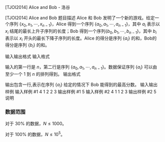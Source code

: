 



[TJOI2014] Alice and Bob - 洛谷














[TJOI2014] Alice and Bob
题目描述
Alice 和 Bob 发明了一个新的游戏。给定一个序列 $\{x_0,x_1,\cdots,x_{n-1}\}$，Alice 得到一个序列 $\{a_0,a_1,\cdots,a_{n-1}\}$，其中 $a_i$ 表示以 $x_i$ 结尾的最长上升子序列的长度；Bob 得到一个序列$\{b_0,b_1,\cdots,b_{n-1}\}$，其中 $b_i$ 表示以 $x_i$ 开头的最长下降子序列的长度。Alice 的得分是序列 $\{a_i\}$ 的和，Bob的得分是序列 $\{b_i\}$ 的和。

输入输出格式
输入格式

输入的第一行是 $n$，第二行是序列 $\{a_0,a_1,\cdots,a_{n-1}\}$。数据保证序列 $\{a_i\}$ 可以由至少一个 $1$ 到 $n$ 的排列得到。
输出格式

输出包含一行,表示在序列 $\{a_i\}$ 给定的情况下 Bob 能得到的最高分数。
输入输出样例
输入样例 #1
4
1 2 2 3
输出样例 #1
5
输入样例 #2
4
1 1 2 3
输出样例 #2
5
说明
### 数据范围

对于 $30\%$ 的数据，$N \le 1000$。

对于 $100\%$ 的数据，$N \le 10^5$。







